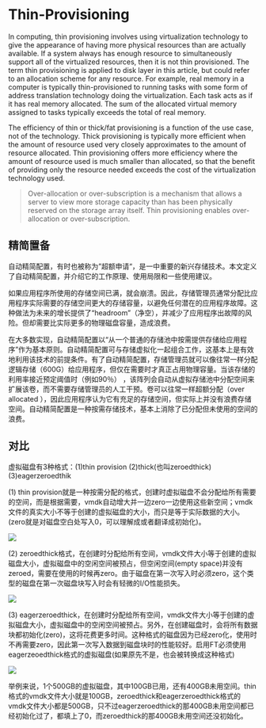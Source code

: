 # Thin-Provisioning
In computing, thin provisioning involves using virtualization technology to give the appearance of having more physical resources than are actually available. If a system always has enough resource to simultaneously support all of the virtualized resources, then it is not thin provisioned. The term thin provisioning is applied to disk layer in this article, but could refer to an allocation scheme for any resource. For example, real memory in a computer is typically thin-provisioned to running tasks with some form of address translation technology doing the virtualization. Each task acts as if it has real memory allocated. The sum of the allocated virtual memory assigned to tasks typically exceeds the total of real memory.


The efficiency of thin or thick/fat provisioning is a function of the use case, not of the technology. Thick provisioning is typically more efficient when the amount of resource used very closely approximates to the amount of resource allocated. Thin provisioning offers more efficiency where the amount of resource used is much smaller than allocated, so that the benefit of providing only the resource needed exceeds the cost of the virtualization technology used.

> Over-allocation or over-subscription is a mechanism that allows a server to view more storage capacity than has been physically reserved on the storage array itself. Thin provisioning enables over-allocation or over-subscription.
## 精简置备
自动精简配置，有时也被称为”超额申请“，是一中重要的新兴存储技术。本文定义了自动精简配置，并介绍它的工作原理、使用局限和一些使用建议。

如果应用程序所使用的存储空间已满，就会崩溃。因此，存储管理员通常分配比应用程序实际需要的存储空间更大的存储容量，以避免任何潜在的应用程序故障。这种做法为未来的增长提供了“headroom”（净空），并减少了应用程序出故障的风险。但却需要比实际更多的物理磁盘容量，造成浪费。

在大多数实现，自动精简配置以“从一个普通的存储池中按需提供存储给应用程序”作为基本原则。自动精简配置可与存储虚拟化一起组合工作，这基本上是有效地利用该技术的前提条件。有了自动精简配置，存储管理员就可以像往常一样分配逻辑存储（600G）给应用程序，但仅在需要时才真正占用物理容量。当该存储的利用率接近预定阈值时（例如90％） ，该阵列会自动从虚拟存储池中分配空间来扩展该卷，而不需要存储管理员的人工干预。卷可以往常一样超额分配（over allocated ），因此应用程序认为它有充足的存储空间，但实际上并没有浪费存储空间。自动精简配置是一种按需存储技术，基本上消除了已分配但未使用的空间的浪费。
## 对比
虚拟磁盘有3种格式：(1)thin provision (2)thick(也叫zeroedthick) (3)eagerzeroedthik 

(1) thin provision就是一种按需分配的格式，创建时虚拟磁盘不会分配给所有需要的空间，而是根据需要，vmdk自动增大并一边zero一边使用这些新空间；vmdk文件的真实大小不等于创建的虚拟磁盘的大小，而只是等于实际数据的大小。(zero就是对磁盘空白处写入0，可以理解成或者翻译成初始化)。

![](http://blog.51cto.com/attachment/201002/201002231266940027002.gif)
 
(2) zeroedthick格式，在创建时分配给所有空间，vmdk文件大小等于创建的虚拟磁盘大小，虚拟磁盘中的空闲空间被预占，但空闲空间(empty space)并没有zeroed，需要在使用的时候再zero。由于磁盘在第一次写入时必须zero，这个类型的磁盘在第一次磁盘块写入时会有轻微的I/O性能损失。

 ![](http://blog.51cto.com/attachment/201002/201002231266940051791.gif)
 
(3) eagerzeroedthick，在创建时分配给所有空间，vmdk文件大小等于创建的虚拟磁盘大小，虚拟磁盘中的空闲空间被预占。另外，在创建磁盘时，会将所有数据块都初始化(zero)，这将花费更多时间。这种格式的磁盘因为已经zero化，使用时不再需要zero，因此第一次写入数据到磁盘块时的性能较好。启用FT必须使用eagerzeoedthick格式的虚拟磁盘(如果原先不是，也会被转换成这种格式) 

![](http://blog.51cto.com/attachment/201002/201002231266940084192.gif)
 

举例来说，1个500GB的虚拟磁盘，其中100GB已用，还有400GB未用空间。thin格式的vmdk文件大小就是100GB，zeroedthick和eagerzeroedthick格式的vmdk文件大小都是500GB，只不过eagerzeroedthick的那400GB未用空间都已经初始化过了，都填上了0，而zeroedthick的那400GB未用空间还没初始化。